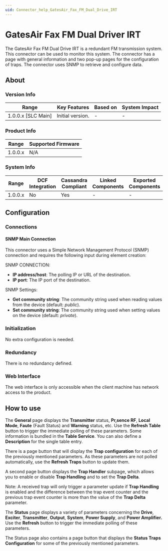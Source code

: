 ```yaml
---
uid: Connector_help_GatesAir_Fax_FM_Dual_Drive_IRT
---
```


# GatesAir Fax FM Dual Driver IRT

The GatesAir Fax FM Dual Drive IRT is a redundant FM transmission system. This connector can be used to monitor this system. The connector has a page with general information and two pop-up pages for the configuration of traps. The connector uses SNMP to retrieve and configure data.

## About

### Version Info

| **Range**            | **Key Features** | **Based on** | **System Impact** |
|----------------------|------------------|--------------|-------------------|
| 1.0.0.x \[SLC Main\] | Initial version. | \-           | \-                |

### Product Info

| **Range** | **Supported Firmware** |
|-----------|------------------------|
| 1.0.0.x   | N/A                    |

### System Info

| **Range** | **DCF Integration** | **Cassandra Compliant** | **Linked Components** | **Exported Components** |
|-----------|---------------------|-------------------------|-----------------------|-------------------------|
| 1.0.0.x   | No                  | Yes                     | \-                    | \-                      |

## Configuration

### Connections

#### SNMP Main Connection

This connector uses a Simple Network Management Protocol (SNMP) connection and requires the following input during element creation:

SNMP CONNECTION:

- **IP address/host**: The polling IP or URL of the destination.
- **IP port**: The IP port of the destination.

SNMP Settings:

- **Get community string**: The community string used when reading values from the device (default: *public*).
- **Set community string**: The community string used when setting values on the device (default: *private*).

### Initialization

No extra configuration is needed.

### Redundancy

There is no redundancy defined.

### Web Interface

The web interface is only accessible when the client machine has network access to the product.

## How to use

The **General** page displays the **Transmitter** status, **Pr‚sence RF**, **Local Mode**, **Faute** (Fault Status) and **Warning** status, etc. Use the **Refresh Table** button to trigger the immediate polling of these parameters. Some information is bundled in the **Table Service**. You can also define a **Description** for the single table entry.

There is a page button that will display the **Trap** **configuration** for each of the previously mentioned parameters. As these parameters are not polled automatically, use the **Refresh Traps** button to update them.

A second page button displays the **Trap Handler** subpage, which allows you to enable or disable **Trap Handling** and to set the **Trap Delta**.

Note: A received trap will only trigger a parameter update if **Trap Handling** is enabled and the difference between the trap event counter and the previous trap event counter is more than the value of the **Trap Delta** parameter.

The **Status** page displays a variety of parameters concerning the **Drive**, **Exciter**, **Transmitter**, **Output**, **System**, **Power Supply**, and **Power Amplifier.** Use the **Refresh** button to trigger the immediate polling of these parameters.

The Status page also contains a page button that displays the **Status Traps Configuration** for some of the previously mentioned parameters.
